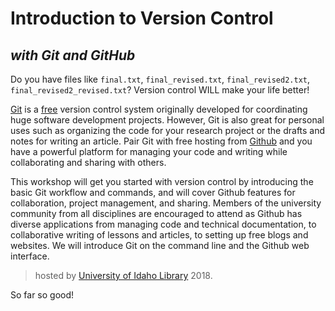 # Introduction to Version Control

## *with Git and GitHub*

Do you have files like `final.txt`, `final_revised.txt`, `final_revised2.txt`, `final_revised2_revised.txt`?
Version control WILL make your life better! 

[Git](https://git-scm.com/) is a [free](https://www.gnu.org/philosophy/free-sw.en.html) version control system originally developed for coordinating huge software development projects. 
However, Git is also great for personal uses such as organizing the code for your research project or the drafts and notes for writing an article. 
Pair Git with free hosting from [Github](https://github.com/) and you have a powerful platform for managing your code and writing while collaborating and sharing with others. 

This workshop will get you started with version control by introducing the basic Git workflow and commands, and will cover Github features for collaboration, project management, and sharing. 
Members of the university community from all disciplines are encouraged to attend as Github has diverse applications from managing code and technical documentation, to collaborative writing of lessons and articles, to setting up free blogs and websites. 
We will introduce Git on the command line and the Github web interface.

> hosted by [University of Idaho Library](http://www.lib.uidaho.edu/) 2018.

So far so good!
